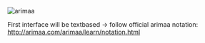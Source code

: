 ![arimaa](http://www.bioinf.uni-leipzig.de/~bsarah/arimaa_logo.png "") 

First interface will be textbased -> follow official arimaa notation: http://arimaa.com/arimaa/learn/notation.html
